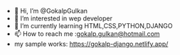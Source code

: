 - 👋 Hi, I’m @GokalpGulkan
- 👀 I’m interested in wep developer
- 🌱 I’m currently learning HTML,CSS,PYTHON,DJANGO
- 📫 How to reach me :gokalp.gulkan@hotmail.com
- my sample works: https://gokalp-django.netlify.app/


<!---
GokalpGulkan/GokalpGulkan is a ✨ special ✨ repository because its `README.md` (this file) appears on your GitHub profile.
You can click the Preview link to take a look at your changes.
--->
